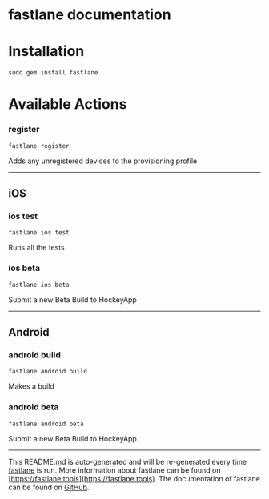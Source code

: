 fastlane documentation
================
# Installation
```
sudo gem install fastlane
```
# Available Actions
### register
```
fastlane register
```
Adds any unregistered devices to the provisioning profile

----

## iOS
### ios test
```
fastlane ios test
```
Runs all the tests
### ios beta
```
fastlane ios beta
```
Submit a new Beta Build to HockeyApp

----

## Android
### android build
```
fastlane android build
```
Makes a build
### android beta
```
fastlane android beta
```
Submit a new Beta Build to HockeyApp

----

This README.md is auto-generated and will be re-generated every time [fastlane](https://fastlane.tools) is run.
More information about fastlane can be found on [https://fastlane.tools](https://fastlane.tools).
The documentation of fastlane can be found on [GitHub](https://github.com/fastlane/fastlane/tree/master/fastlane).
